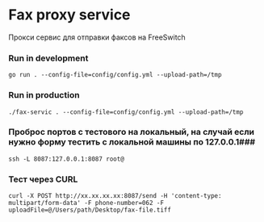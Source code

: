 # Fax proxy service

Прокси сервис для отправки факсов на FreeSwitch

### Run in development ###
```go run . --config-file=config/config.yml --upload-path=/tmp```

### Run in production ###
```./fax-servic . --config-file=config/config.yml --upload-path=/tmp```

### Проброс портов с тестового на локальный, на случай если нужно форму тестить с локальной машины по 127.0.0.1###
```ssh -L 8087:127.0.0.1:8087 root@```

### Тест через CURL

```
curl -X POST http://xx.xx.xx.xx:8087/send -H 'content-type: multipart/form-data' -F phone-number=062 -F uploadFile=@/Users/path/Desktop/fax-file.tiff
```